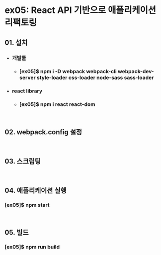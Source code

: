 #   ex05: React API 기반으로 애플리케이션 리팩토링

##  01. 설치
* ### 개발툴
    * ### [ex05]$ npm i -D webpack webpack-cli webpack-dev-server style-loader css-loader node-sass sass-loader
* ### react library
    * ### [ex05]$ npm i react react-dom
&nbsp;
##  02. webpack.config 설정
&nbsp;
##  03. 스크립팅
&nbsp;
##  04. 애플리케이션 실행
### [ex05]$ npm start
&nbsp;
##  05. 빌드
### [ex05]$ npm run build
